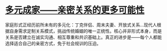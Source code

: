 # [多元成家——亲密关系的更多可能性](https://hoo.be/htytspw)

家庭形式正经历前所未有的多元化：丁克伴侣、周末夫妻、开放式关系...现代人根据自身需求定制关系模式，挑战传统婚姻的唯一正统性。核心并非形式本身，而是关系是否建立在诚实沟通、相互尊重和共识基础上。真正的进步是——每个人都能选择适合自己的亲密方式，免于社会规训的压迫。
